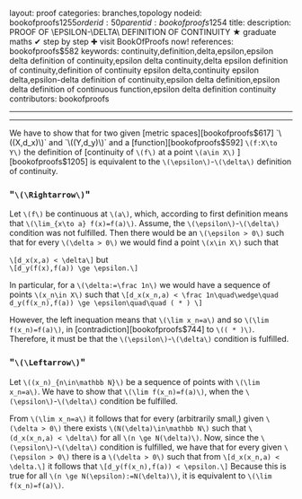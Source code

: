 layout: proof
categories: branches,topology
nodeid: bookofproofs$1255
orderid: 50
parentid: bookofproofs$1254
title: 
description: PROOF OF \\EPSILON\-\\DELTA\ DEFINITION OF CONTINUITY &#9733; graduate maths &#10004; step by step &#10010; visit BookOfProofs now!
references: bookofproofs$582
keywords: continuity,definition,delta,epsilon,epsilon delta definition of continuity,epsilon delta continuity,delta epsilon definition of continuity,definition of continuity epsilon delta,continuity epsilon delta,epsilon-delta definition of continuity,epsilon delta definition,epsilon delta definition of continuous function,epsilon delta definition continuity
contributors: bookofproofs

---


---

We have to show that for two given [metric spaces][bookofproofs$617] `\((X,d_x)\)` and `\((Y,d_y)\)` and a [function][bookofproofs$592] `\(f:X\to Y\)` the definition of [continuity of `\(f\)` at a point `\(a\in X\)` ][bookofproofs$1205] is equivalent to the `\(\epsilon\)`-`\(\delta\)` definition of continuity.

### "`\(\Rightarrow\)`"

Let `\(f\)` be continuous at `\(a\)`, which, according to first definition means that `\(\lim_{x\to a} f(x)=f(a)\)`. Assume, the `\(\epsilon\)`-`\(\delta\)` condition was not fulfilled. Then there would be an `\(\epsilon > 0\)` such that for every `\(\delta > 0\)` we would find a point `\(x\in X\)` such that

`\[d_x(x,a) < \delta\]`
but  
`\[d_y(f(x),f(a)) \ge \epsilon.\]`

In particular, for a `\(\delta:=\frac 1n\)` we would have a sequence of points `\(x_n\in X\)` such that 
`\[d_x(x_n,a) < \frac 1n\quad\wedge\quad d_y(f(x_n),f(a)) \ge \epsilon\quad\quad ( * ) \]`

However, the left inequation means that `\(\lim x_n=a\)` and so `\(\lim f(x_n)=f(a)\)`, in [contradiction][bookofproofs$744] to  `\(( * )\)`. Therefore, it must be that the `\(\epsilon\)`-`\(\delta\)` condition is fulfilled. 

### "`\(\Leftarrow\)`"

Let `\((x_n)_{n\in\mathbb N}\)` be a sequence of points with `\(\lim x_n=a\)`. We have to show that  `\(\lim f(x_n)=f(a)\)`, when the `\(\epsilon\)`-`\(\delta\)` condition be fulfilled.

From `\(\lim x_n=a\)` it follows that for every (arbitrarily small,) given `\(\delta > 0\)` there exists `\(N(\delta)\in\mathbb N\)` such that `\(d_x(x_n,a) < \delta\)` for all `\(n \ge N(\delta)\)`. Now, since the `\(\epsilon\)`-`\(\delta\)` condition is fulfilled, we have that for every given `\(\epsilon > 0\)` there is a `\(\delta > 0\)` such that from `\[d_x(x_n,a) < \delta.\]`
it follows that 
`\[d_y(f(x_n),f(a)) < \epsilon.\]` 
Because this is true for all  `\(n \ge N(\epsilon):=N(\delta)\)`, it is equivalent to `\(\lim f(x_n)=f(a)\)`.
